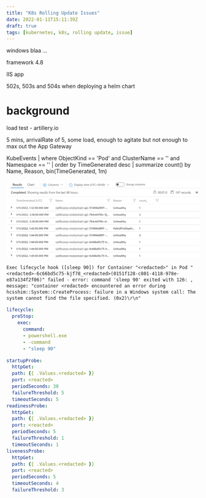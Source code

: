 ```yaml
---
title: "K8s Rolling Update Issues"
date: 2022-01-11T15:11:39Z
draft: true
tags: [kubernetes, k8s, rolling update, issue]
---
```


windows blaa ...

framework 4.8

IIS app

502s, 503s and 504s when deploying a helm chart


# background

load test - artillery.io

5 mins, arrivalRate of 5, some load, enough to agitate but not enough to max out the App Gateway

KubeEvents 
| where ObjectKind == 'Pod' and  ClusterName == '<redacted>'  and  Namespace == '<redacted>'
| order by TimeGenerated desc 
| summarize count() by Name, Reason, bin(TimeGenerated, 1m)

![](img/2022-01-12-09-05-20.png)

```
Exec lifecycle hook ([sleep 90]) for Container "<redacted>" in Pod "<redacted>-6c66bd5c75-kjf78_<redacted>(0151f128-c801-4118-978e-e87a134f2f06)" failed - error: command 'sleep 90' exited with 126: , message: "container <redacted> encountered an error during hcsshim::System::CreateProcess: failure in a Windows system call: The system cannot find the file specified. (0x2)\r\n"
```


```yml
lifecycle:
  preStop:
    exec:
      command: 
      - powershell.exe
      - -command
      - "sleep 90"
```

```yaml
startupProbe:
  httpGet:
  path: {{ .Values.<redacted> }}
  port: <reacted>
  periodSeconds: 30          
  failureThreshold: 5     
  timeoutSeconds: 5               
readinessProbe:
  httpGet:
  path: {{ .Values.<redacted> }}
  port: <reacted>
  periodSeconds: 5
  failureThreshold: 1        
  timeoutSeconds: 1
livenessProbe:
  httpGet:
  path: {{ .Values.<redacted> }}
  port: <reacted>
  periodSeconds: 5
  timeoutSeconds: 4
  failureThreshold: 3             
```